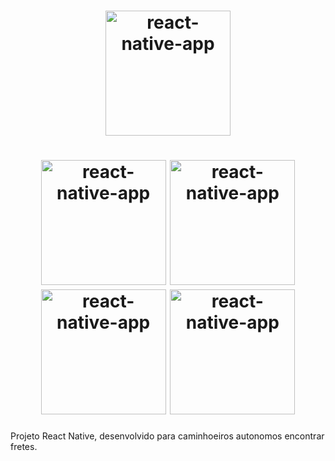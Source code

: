 <h1 align="center">
<img alt="react-native-app" title="#delicinha" src="https://user-images.githubusercontent.com/30902898/116182128-218b3600-a6f2-11eb-9285-4965a8fd76f8.gif" width="200px" />
</h1>
<h1 align="center">
<img alt="react-native-app" title="#delicinha" src="https://user-images.githubusercontent.com/30902898/116182125-218b3600-a6f2-11eb-8895-14ca3f03a898.jpeg" width="200px" />
  <img alt="react-native-app" title="#delicinha" src="https://user-images.githubusercontent.com/30902898/116182127-218b3600-a6f2-11eb-8530-92fb1eab4440.jpeg" width="200px" />
  <img alt="react-native-app" title="#delicinha" src="https://user-images.githubusercontent.com/30902898/116182120-205a0900-a6f2-11eb-8bfc-2b28a39ace5c.jpeg" width="200px" />
  <img alt="react-native-app" title="#delicinha" src="https://user-images.githubusercontent.com/30902898/116182123-20f29f80-a6f2-11eb-9770-e2a69c283a1c.jpeg" width="200px" />
</h1>


Projeto React Native, desenvolvido para caminhoeiros autonomos encontrar fretes.
